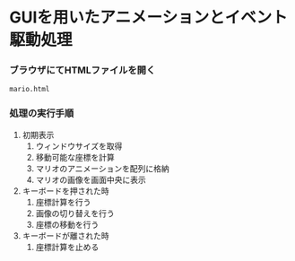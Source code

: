 # GUIを用いたアニメーションとイベント駆動処理
### ブラウザにてHTMLファイルを開く
```mario.html```

### 処理の実行手順
1. 初期表示
    1. ウィンドウサイズを取得
    2. 移動可能な座標を計算
    3. マリオのアニメーションを配列に格納
    4. マリオの画像を画面中央に表示
2. キーボードを押された時
    1. 座標計算を行う
    2. 画像の切り替えを行う
    3. 座標の移動を行う
3. キーボードが離された時
    1. 座標計算を止める
